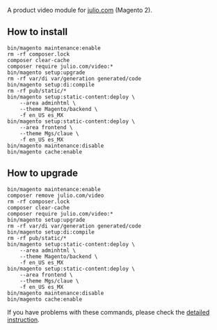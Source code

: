 A product video module for [julio.com](https://julio.com) (Magento 2).  

## How to install
```
bin/magento maintenance:enable
rm -rf composer.lock
composer clear-cache
composer require julio.com/video:*
bin/magento setup:upgrade
rm -rf var/di var/generation generated/code
bin/magento setup:di:compile
rm -rf pub/static/*
bin/magento setup:static-content:deploy \
	--area adminhtml \
	--theme Magento/backend \
	-f en_US es_MX
bin/magento setup:static-content:deploy \
	--area frontend \
	--theme Mgs/claue \
	-f en_US es_MX
bin/magento maintenance:disable
bin/magento cache:enable
```

## How to upgrade
```
bin/magento maintenance:enable
composer remove julio.com/video
rm -rf composer.lock
composer clear-cache
composer require julio.com/video:*
bin/magento setup:upgrade
rm -rf var/di var/generation generated/code
bin/magento setup:di:compile
rm -rf pub/static/*
bin/magento setup:static-content:deploy \
	--area adminhtml \
	--theme Magento/backend \
	-f en_US es_MX
bin/magento setup:static-content:deploy \
	--area frontend \
	--theme Mgs/claue \
	-f en_US es_MX
bin/magento maintenance:disable
bin/magento cache:enable
```

If you have problems with these commands, please check the [detailed instruction](https://mage2.pro/t/263).